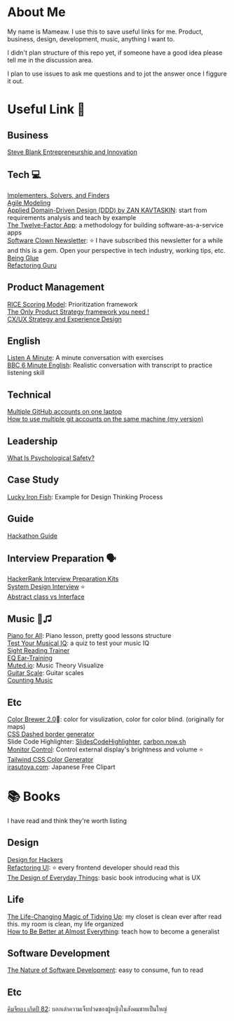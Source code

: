 # About Me

My name is Mameaw. I use this to save useful links for me. Product, business, design, development, music, anything I want to.

I didn't plan structure of this repo yet, if someone have a good idea please tell me in the discussion area.

I plan to use issues to ask me questions and to jot the answer once I figgure it out.


# Useful Link 📌
## Business
[Steve Blank Entrepreneurship and Innovation](https://steveblank.com/)

## Tech 💻
[Implementers, Solvers, and Finders](https://rkoutnik.com/2016/04/21/implementers-solvers-and-finders.html)  
[Agile Modeling](http://agilemodeling.com/)  
[Applied Domain-Driven Design (DDD) by ZAN KAVTASKIN](http://www.zankavtaskin.com/2014/12/applied-domain-driven-design-ddd-part-0.html): start from requirements analysis and teach by example  
[The Twelve-Factor App](https://12factor.net): a methodology for building software-as-a-service apps  
[Software Clown Newsletter](https://codewithoutrules.com/softwareclown/): ⭐️ I have subscribed this newsletter for a while and this is a gem. Open your perspective in tech industry, working tips, etc.  
[Being Glue](https://noidea.dog/glue)  
[Refactoring Guru](https://refactoring.guru/)  

## Product Management
[RICE Scoring Model](https://www.productplan.com/glossary/rice-scoring-model/): Prioritization framework  
[The Only Product Strategy framework you need !](https://akashmdubey.medium.com/the-only-product-strategy-framework-you-need-5bf64dedef3e)  
[CX/UX Strategy and Experience Design](https://deltacx.com)

## English
[Listen A Minute](https://listenaminute.com/): A minute conversation with exercises  
[BBC 6 Minute English](https://www.bbc.co.uk/learningenglish/english/features/6-minute-english): Realistic conversation with transcript to practice listening skill


## Technical
[Multiple GitHub accounts on one laptop](https://dev.to/osipovsimon/multiple-github-accounts-on-one-laptop-2dmg)  
[How to use multiple git accounts on the same machine (my version)](https://mameaw14.xyz/blog/how-to-use-multiple-git/)  


## Leadership
[What Is Psychological Safety?](https://hbr.org/2023/02/what-is-psychological-safety)  


## Case Study
[Lucky Iron Fish](https://www.youtube.com/watch?v=KJM7Nj1DCwk): Example for Design Thinking Process

## Guide
[Hackathon Guide](https://hackathon.guide/)  

## Interview Preparation 🗣
[HackerRank Interview Preparation Kits](https://www.hackerrank.com/interview/preparation-kits)  
[System Design Interview](https://www.youtube.com/watch?v=bUHFg8CZFws) ⭐️  
[Abstract class vs Interface](https://www.c-sharpcorner.com/UploadFile/d0e913/abstract-class-interface-two-villains-of-every-interview/)  

## Music 🎸♫
[Piano for All](https://pianoforall.com/): Piano lesson, pretty good lessons structure  
[Test Your Musical IQ](https://www.themusiclab.org/quizzes/miq): a quiz to test your music IQ  
[Sight Reading Trainer](https://sightreading.training/)  
[EQ Ear-Training](https://www.soundgym.co/playground/eq)  
[Muted.io](https://muted.io/): Music Theory Visualize  
[Guitar Scale](https://guitarscale.org/): Guitar scales  
[Counting Music](http://www.philtulga.com/counter.html)  

## Etc
[Color Brewer 2.0](http://colorbrewer2.org)🎨: color for visulization, color for color blind. (originally for maps)   
[CSS Dashed border generator](https://kovart.github.io/dashed-border-generator/)  
Slide Code Highlighter: [SlidesCodeHighlighter](https://romannurik.github.io/SlidesCodeHighlighter/), [carbon.now.sh](https://carbon.now.sh/)  
[Monitor Control](https://github.com/MonitorControl/MonitorControl): Control external display's brightness and volume ⭐️  
[Tailwind CSS Color Generator](https://uicolors.app/create)  
[irasutoya.com](https://www.irasutoya.com/):  Japanese Free Clipart  

# 📚 Books
I have read and think they're worth listing

## Design
[Design for Hackers](https://www.amazon.com/Design-Hackers-Reverse-Engineering-Beauty/dp/1119998956)  
[Refactoring UI](https://refactoringui.com/book/): ⭐️ every frontend developer should read this  
[The Design of Everyday Things](https://www.amazon.com/Design-Everyday-Things-Revised-Expanded-ebook/dp/B00E257T6C): basic book introducing what is UX

## Life
[The Life-Changing Magic of Tidying Up](https://www.amazon.com/Life-Changing-Magic-Tidying-Decluttering-Organizing/dp/1607747308): my closet is clean ever after read this. my room is clean, my life organized  
[How to Be Better at Almost Everything](https://www.amazon.com/How-Be-Better-Almost-Everything/dp/194688541X): teach how to become a generalist

## Software Development
[The Nature of Software Development](https://www.amazon.com/Nature-Software-Development-Simple-Valuable/dp/1941222374): easy to consume, fun to read

## Etc
[คิมจียอง เกิดปี 82](https://www.the101.world/kim-ji-young-born-1982-review/): บอกเล่าความเจ็บปวดของผู้หญิงในสังคมชายเป็นใหญ่
